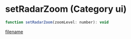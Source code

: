# setRadarZoom (Category ui)

```js
function setRadarZoom(zoomLevel: number): void
```

[filename](setRadarZoom_m.md ':include')